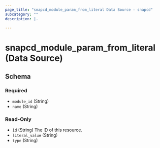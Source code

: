 ```yaml
---
page_title: "snapcd_module_param_from_literal Data Source - snapcd"
subcategory: ""
description: |-
  
---
```


# snapcd_module_param_from_literal (Data Source)






<!-- schema generated by tfplugindocs -->
## Schema

### Required

- `module_id` (String)
- `name` (String)

### Read-Only

- `id` (String) The ID of this resource.
- `literal_value` (String)
- `type` (String)
